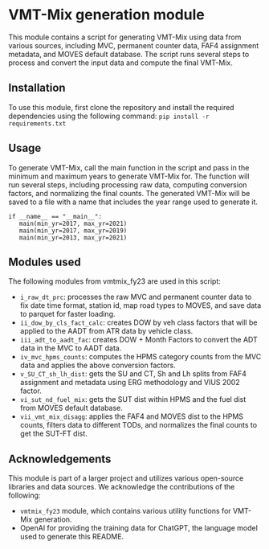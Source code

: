 # VMT-Mix generation module
This module contains a script for generating VMT-Mix using data from various sources, including MVC, permanent counter data, FAF4 assignment metadata, and MOVES default database. The script runs several steps to process and convert the input data and compute the final VMT-Mix.
## Installation
To use this module, first clone the repository and install the required dependencies using the following command:
`pip install -r requirements.txt`
## Usage
To generate VMT-Mix, call the main function in the script and pass in the minimum and maximum years to generate VMT-Mix for. The function will run several steps, including processing raw data, computing conversion factors, and normalizing the final counts. The generated VMT-Mix will be saved to a file with a name that includes the year range used to generate it.
 ```
if __name__ == "__main__":
    main(min_yr=2017, max_yr=2021)
    main(min_yr=2017, max_yr=2019)
    main(min_yr=2013, max_yr=2021)
```
## Modules used
The following modules from vmtmix_fy23 are used in this script:

- `i_raw_dt_prc`: processes the raw MVC and permanent counter data to fix date time format, station id, map road types to MOVES, and save data to parquet for faster loading.
- `ii_dow_by_cls_fact_calc`: creates DOW by veh class factors that will be applied to the AADT from ATR data by vehicle class.
- `iii_adt_to_aadt_fac`: creates DOW + Month Factors to convert the ADT data in the MVC to AADT data.
- `iv_mvc_hpms_counts`: computes the HPMS category counts from the MVC data and applies the above conversion factors.
- `v_SU_CT_sh_lh_dist`: gets the SU and CT, Sh and Lh splits from FAF4 assignment and metadata using ERG methodology and VIUS 2002 factor.
- `vi_sut_nd_fuel_mix`: gets the SUT dist within HPMS and the fuel dist from MOVES default database.
- `vii_vmt_mix_disagg`: applies the FAF4 and MOVES dist to the HPMS counts, filters data to different TODs, and normalizes the final counts to get the SUT-FT dist.
## Acknowledgements
This module is part of a larger project and utilizes various open-source libraries and data sources. We acknowledge the contributions of the following:

- `vmtmix_fy23` module, which contains various utility functions for VMT-Mix generation.
- OpenAI for providing the training data for ChatGPT, the language model used to generate this README.